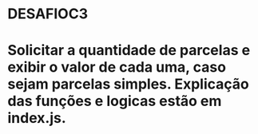 # DESAFIOC3
# Solicitar a quantidade de parcelas e exibir o valor de cada uma, caso sejam parcelas simples. Explicação das funções e logicas estão em index.js.
